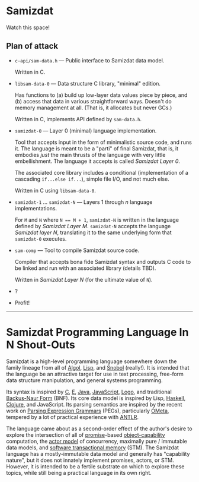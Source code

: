 Samizdat
========

Watch this space!

Plan of attack
--------------

* `c-api/sam-data.h` &mdash; Public interface to Samizdat data model.

  Written in C.

* `libsam-data-0` &mdash; Data structure C library, "minimal" edition.

  Has functions to (a) build up low-layer data values piece by piece,
  and (b) access that data in various straightforward ways. Doesn't
  do memory management at all. (That is, it allocates but never GCs.)

  Written in C, implements API defined by `sam-data.h`.

* `samizdat-0` &mdash; Layer 0 (minimal) language implementation.

  Tool that accepts input in the form of minimalistic source code, and
  runs it. The language is meant to be a "parti" of final Samizdat,
  that is, it embodies *just* the main thrusts of the language with
  very little embellishment. The language it accepts is called
  *Samizdat Layer 0*.

  The associated core library includes a conditional (implementation
  of a cascading `if...else if...`), simple file I/O, and not much
  else.

  Written in C using `libsam-data-0`.

* `samizdat-1` &hellip; `samizdat-N` &mdash; Layers
  1 through *n* language implementations.

  For `M` and `N` where `N == M + 1`, `samizdat-N` is written in
  the language defined by *Samizdat Layer M*. `samizdat-N`
  accepts the language *Samizdat layer N*, translating it to the
  same underlying form that `samizdat-0` executes.

* `sam-comp` &mdash; Tool to compile Samizdat source code.

  Compiler that accepts bona fide Samizdat syntax and outputs C
  code to be linked and run with an associated library (details
  TBD).

  Written in *Samizdat Layer N* (for the ultimate value of `N`).

* ?

* Profit!

- - - - -

Samizdat Programming Language In N Shout-Outs
=============================================

Samizdat is a high-level programming language somewhere down the
family lineage from all of
[Algol](http://en.wikipedia.org/wiki/ALGOL),
[Lisp](http://en.wikipedia.org/wiki/LISP), and
[Snobol](http://en.wikipedia.org/wiki/SNOBOL) (really!). It is
intended that the language be an attractive target for use in
text processing, free-form data structure manipulation, and general
systems programming.

Its syntax is inspired by
[C](http://en.wikipedia.org/wiki/C_%28programming_language%29),
[E](http://en.wikipedia.org/wiki/E_%28programming_language%29),
[Java](http://en.wikipedia.org/wiki/Java_%28programming_language%29),
[JavaScript](http://en.wikipedia.org/wiki/JavaScript),
[Logo](http://en.wikipedia.org/wiki/Logo_%28programming_language%29),
and traditional [Backus-Naur
Form](http://en.wikipedia.org/wiki/Backus%E2%80%93Naur_Form) (BNF).
Its core data model is inspired by Lisp,
[Haskell](http://en.wikipedia.org/wiki/Haskell_%28programming_language%29),
[Clojure](http://en.wikipedia.org/wiki/Clojure), and JavaScript. Its
parsing semantics are inspired by the recent work on [Parsing
Expression
Grammars](http://en.wikipedia.org/wiki/Parsing_expression_grammar) (PEGs),
particularly [OMeta](http://tinlizzie.org/ometa/), tempered by a lot
of practical experience with [ANTLR](http://en.wikipedia.org/wiki/ANTLR).

The language came about as a second-order effect of the author's
desire to explore the intersection of all of
[promise](http://en.wikipedia.org/wiki/Promise_%28programming%29)-based
[object-capability](http://en.wikipedia.org/wiki/Object-capability_model)
computation, the
[actor model](http://en.wikipedia.org/wiki/Actor_model) of
concurrency, maximally pure / immutable data models, and
[software transactional
memory](http://en.wikipedia.org/wiki/Software_transactional_memory)
(STM). The Samizdat language has a mostly-immutable data model and
generally has "capability nature",
but it does not innately implement promises, actors, or STM. However,
it is intended to be a fertile substrate on which to explore these
topics, while still being a practical language in its own right.
